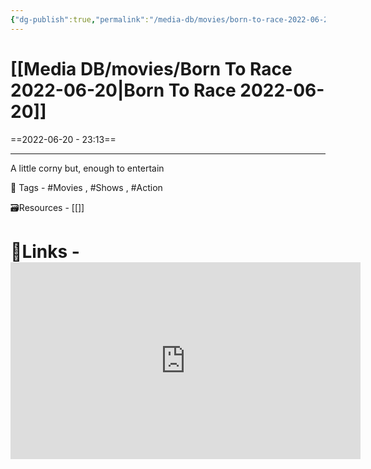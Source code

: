 ```yaml
---
{"dg-publish":true,"permalink":"/media-db/movies/born-to-race-2022-06-20/","dgPassFrontmatter":true,"noteIcon":"3","created":"2023-11-14T21:08:39.616+05:30","updated":"2023-12-12T23:36:18.960+05:30"}
---
```


# [[Media DB/movies/Born To Race 2022-06-20\|Born To Race 2022-06-20]]
==2022-06-20 - 23:13==

---

A little corny but, enough to entertain

🧶 Tags - #Movies , #Shows , #Action


🗃Resources - [[]]

# 🔗Links - <iframe width="560" height="315" src="https://www.youtube.com/embed/MOzMsq34y7Y" title="YouTube video player" frameborder="0" allow="accelerometer; autoplay; clipboard-write; encrypted-media; gyroscope; picture-in-picture" allowfullscreen></iframe>